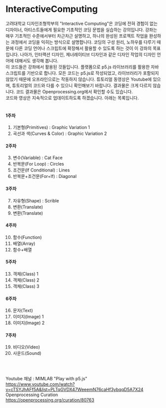 # InteractiveComputing
   
고려대학교 디자인조형학부의 "Interactive Computing"은 코딩에 전혀 경험이 없는 디자이너, 아티스트들에게 필요한 기초적인 코딩 문법을 실습하는 강의입니다. 강좌는 매우 기초적인 수준에서부터 차근차근 설명하고, 하나의 완성된 프로젝트 작업을 완성하는 과정에서 코딩을 익히는 방식으로 설명합니다. 코딩의 구성 원리, 노하우를 다루기 때문에 다른 코딩 언어나 스크립트에 확장해서 활용할 수 있도록 하는 것이 이 강좌의 목표입니다. 나아가, 인터랙션 디자인, 제너레이티브 디자인과 같은 디자인 작업의 디자인 언어에 대해서도 생각해 봅니다.   
이 코드들은 강좌에서 활용된 것들입니다. 플랫폼으로 p5.js 라이브러리를 활용한 자바스크립트를 기반으로 합니다. 모든 코드는 p5.js로 작성되었고, 라이브러리가 포함되지 않았기 때문에 오프라인으로는 작동하지 않습니다. 튜토리얼 동영상은 Youtube에 있으며, 튜토리얼의 코드와 다를 수 있으니 확인해보기 바랍니다. 결과물은 크게 다르지 않습니다. 코드 결과물은 Openprocessing.org에서 확인할 수도 있습니다.   
코드와 영상은 지속적으로 업데이트하도록 하겠습니다. 아래는 목록입니다.   
<br>
#### 1주차
1. 기본형(Primitives) : Graphic Variation 1   
2. 곡선과 색(Curves & Color) : Graphic Variation 2   
#### 2주차   
3. 변수(Variable) : Cat Face   
4. 반복문(For Loop) : Circles   
5. 조건문(If Conditional) : Lines   
6. 반복문+조건문(For+If) : Diagonal  
#### 3주차   
7. 자유형(Shape) : Scrible      
8. 변환(Translate)   
9. 변환(Translate)   
#### 4주차
10. 함수(Function)   
11. 배열(Array)   
12. 함수+배열   
#### 5주차
13. 객체(Class) 1   
14. 객체(Class) 2   
15. 객체(Class) 3   
#### 6주차 
16. 문자(Text)   
17. 이미지(Image) 1   
18. 이미지(Image) 2   
#### 7주차
19. 비디오(Video)   
20. 사운드(Sound)   
<br>
<br>

Youtube 채널 : MIMLAB "Play with p5.js"   
https://www.youtube.com/watch?v=cTSYJhAFf5A&list=PLTqGVDX47WeeemN76caHf3ybqqD5A7X24   
Openprocessing Curation    
https://openprocessing.org/curation/80763   

